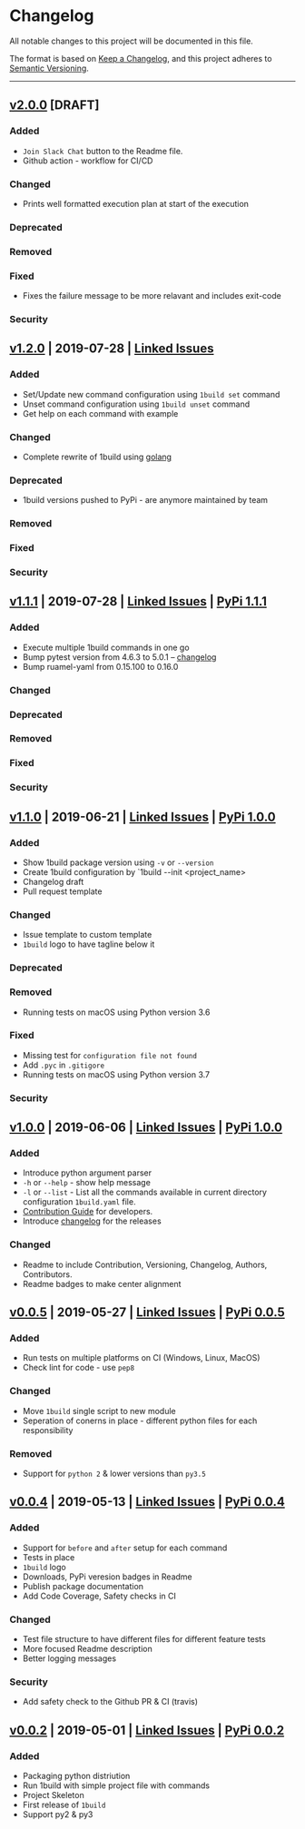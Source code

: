 # Changelog
All notable changes to this project will be documented in this file.

The format is based on [Keep a Changelog](https://keepachangelog.com/en/1.0.0/),
and this project adheres to [Semantic Versioning](https://semver.org/spec/v2.0.0.html).

---
## [v2.0.0](https://github.com/gopinath-langote/1build/milestone/7) [DRAFT]
### Added
- `Join Slack Chat` button to the Readme file. 
- Github action - workflow for CI/CD
### Changed
- Prints well formatted execution plan at start of the execution

### Deprecated

### Removed

### Fixed
- Fixes the failure message to be more relavant and includes exit-code

### Security


## [v1.2.0](https://github.com/gopinath-langote/1build/releases/tag/v1.2.0) | 2019-07-28 | [Linked Issues](https://github.com/gopinath-langote/1build/milestone/7?closed=1)
### Added
- Set/Update new command configuration using `1build set` command
- Unset command configuration using `1build unset` command
- Get help on each command with example

### Changed
- Complete rewrite of 1build using [golang](https://golang.org)

### Deprecated
- 1build versions pushed to PyPi - are anymore maintained by team

### Removed


### Fixed


### Security

## [v1.1.1](https://github.com/gopinath-langote/1build/releases/tag/v1.1.1) | 2019-07-28 | [Linked Issues](https://github.com/gopinath-langote/1build/milestone/6?closed=1) | [PyPi 1.1.1](https://pypi.org/project/1build/1.1.1/)
### Added
- Execute multiple 1build commands in one go
- Bump pytest version from 4.6.3 to 5.0.1 – [changelog](https://github.com/pytest-dev/pytest/blob/master/CHANGELOG.rst#pytest-501-2019-07-04)
- Bump ruamel-yaml from 0.15.100 to 0.16.0

### Changed


### Deprecated

### Removed


### Fixed


### Security

## [v1.1.0](https://github.com/gopinath-langote/1build/releases/tag/v1.1.0) | 2019-06-21 | [Linked Issues](https://github.com/gopinath-langote/1build/milestone/5?closed=1) | [PyPi 1.0.0](https://pypi.org/project/1build/1.1.0/)

### Added
- Show 1build package version using `-v` or `--version`
- Create 1build configuration by `1build --init <project_name>
- Changelog draft
- Pull request template

### Changed
- Issue template to custom template
- `1build` logo to have tagline below it

### Deprecated

### Removed
- Running tests on macOS using Python version 3.6

### Fixed
- Missing test for `configuration file not found`
- Add `.pyc` in `.gitigore`
- Running tests on macOS using Python version 3.7

### Security


## [v1.0.0](https://github.com/gopinath-langote/1build/releases/tag/v1.0.0) | 2019-06-06 | [Linked Issues](https://github.com/gopinath-langote/1build/milestone/4?closed=1) | [PyPi 1.0.0](https://pypi.org/project/1build/1.0.0/)

### Added
- Introduce python argument parser
- `-h` or `--help` - show help message
- `-l` or `--list` - List all the commands available in current directory configuration `1build.yaml` file.
- [Contribution Guide](https://github.com/gopinath-langote/1build/blob/master/CONTRIBUTING.md) for developers.
- Introduce [changelog](https://github.com/gopinath-langote/1build/blob/master/docs/CHANGELOG.md) for the releases


### Changed
- Readme to include Contribution, Versioning, Changelog, Authors, Contributors.
- Readme badges to make center alignment


## [v0.0.5](https://github.com/gopinath-langote/1build/releases/tag/v0.0.5) | 2019-05-27 | [Linked Issues](https://github.com/gopinath-langote/1build/milestone/3?closed=1) | [PyPi 0.0.5](https://pypi.org/project/1build/0.0.5/)

### Added
- Run tests on multiple platforms on CI (Windows, Linux, MacOS)
- Check lint for code - use `pep8`

### Changed
- Move `1build` single script to new module
- Seperation of conerns in place - different python files for each responsibility

### Removed
- Support for `python 2` & lower versions than `py3.5`


## [v0.0.4](https://github.com/gopinath-langote/1build/releases/tag/v0.0.4) | 2019-05-13 | [Linked Issues](https://github.com/gopinath-langote/1build/milestone/2?closed=1) | [PyPi 0.0.4](https://pypi.org/project/1build/0.0.4/)

### Added
- Support for `before` and `after` setup for each command
- Tests in place
- `1build` logo
- Downloads, PyPi veresion badges in Readme
- Publish package documentation
- Add Code Coverage, Safety checks in CI

### Changed
- Test file structure to have different files for different feature tests
- More focused Readme description
- Better logging messages

### Security
- Add safety check to the Github PR & CI (travis)



## [v0.0.2](https://github.com/gopinath-langote/1build/releases/tag/v0.0.2) | 2019-05-01 | [Linked Issues](https://github.com/gopinath-langote/1build/milestone/1?closed=1) | [PyPi 0.0.2](https://pypi.org/project/1build/0.0.2/)

### Added
- Packaging python distriution
- Run 1build with simple project file with commands
- Project Skeleton
- First release of `1build`
- Support py2 & py3

